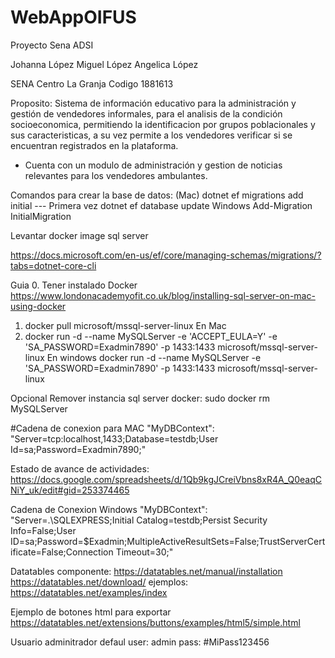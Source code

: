# WebAppOIFUS
Proyecto Sena ADSI

Johanna López 
Miguel López
Angelica López

SENA Centro La Granja
Codigo 1881613

Proposito:
Sistema de información educativo para la administración y gestión de vendedores informales, para el analisis de la condición socioeconomica, permitiendo la identificacion por grupos poblacionales y sus caracteristicas, a su vez permite a los vendedores verificar si se encuentran registrados en la plataforma.

* Cuenta con un modulo de administración y gestion de noticias relevantes para los vendedores ambulantes.

Comandos para crear la base de datos: (Mac)
dotnet ef migrations add initial ---  Primera vez
dotnet ef database update
Windows
Add-Migration InitialMigration


Levantar docker image sql server

https://docs.microsoft.com/en-us/ef/core/managing-schemas/migrations/?tabs=dotnet-core-cli


Guia
0. Tener instalado Docker  
https://www.londonacademyofit.co.uk/blog/installing-sql-server-on-mac-using-docker

1. docker pull microsoft/mssql-server-linux
En Mac
2. docker run -d --name MySQLServer -e 'ACCEPT_EULA=Y' -e 'SA_PASSWORD=Exadmin7890' -p 1433:1433 microsoft/mssql-server-linux
En windows
docker run -d --name MySQLServer -e 'SA_PASSWORD=Exadmin7890' -p 1433:1433 microsoft/mssql-server-linux

Opcional
Remover instancia sql server docker:
sudo docker rm MySQLServer

#Cadena de conexion para MAC
"MyDBContext": "Server=tcp:localhost,1433;Database=testdb;User Id=sa;Password=Exadmin7890;"

Estado de avance de actividades:
https://docs.google.com/spreadsheets/d/1Qb9kgJCreiVbns8xR4A_Q0eaqCNiY_uk/edit#gid=253374465

Cadena de Conexion Windows
"MyDBContext": "Server=.\\SQLEXPRESS;Initial Catalog=testdb;Persist Security Info=False;User ID=sa;Password=$Exadmin;MultipleActiveResultSets=False;TrustServerCertificate=False;Connection Timeout=30;"

Datatables componente:
https://datatables.net/manual/installation
https://datatables.net/download/
ejemplos:
https://datatables.net/examples/index

Ejemplo de botones html para exportar
https://datatables.net/extensions/buttons/examples/html5/simple.html

Usuario adminitrador defaul
user: admin
pass: #MiPass123456